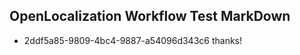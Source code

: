 ## OpenLocalization Workflow Test MarkDown
* 2ddf5a85-9809-4bc4-9887-a54096d343c6 thanks!

<!--HONumber=Aug16_HO4-->


